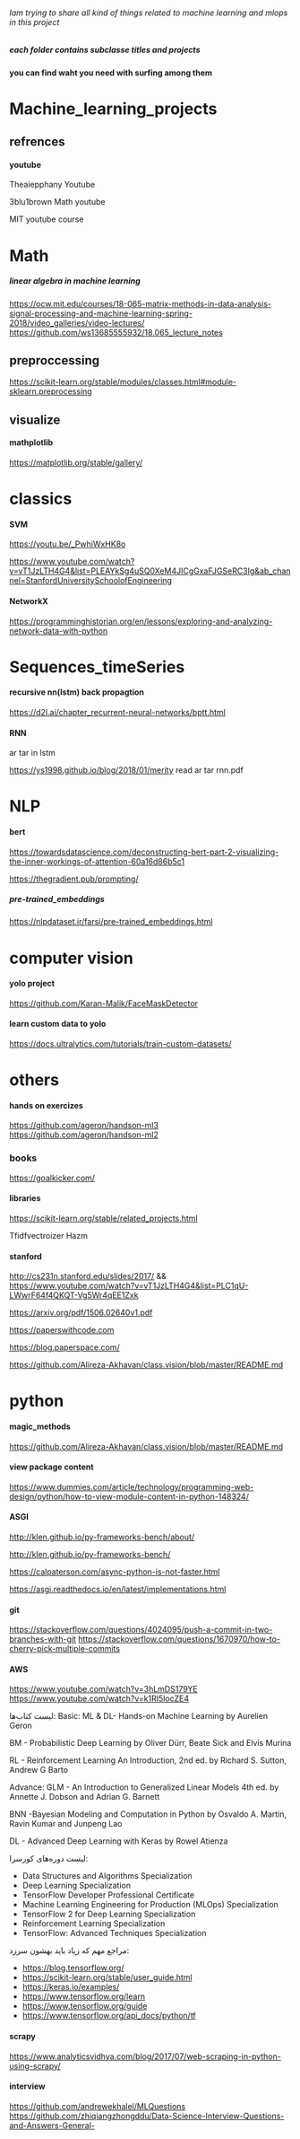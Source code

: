 ###### Iam trying to share all kind of things related to machine learning and mlops in this project 

##### each folder contains subclasse titles and projects

#### you can find waht you need with surfing among them



# Machine_learning_projects
## refrences 


#### youtube
Theaiepphany  Youtube

3blu1brown  Math youtube

MIT youtube course

# Math

##### linear algebra in machine learning

https://ocw.mit.edu/courses/18-065-matrix-methods-in-data-analysis-signal-processing-and-machine-learning-spring-2018/video_galleries/video-lectures/
https://github.com/ws13685555932/18.065_lecture_notes


## preproccessing
https://scikit-learn.org/stable/modules/classes.html#module-sklearn.preprocessing

## visualize

#### mathplotlib
https://matplotlib.org/stable/gallery/

# classics

#### SVM
https://youtu.be/_PwhiWxHK8o

https://www.youtube.com/watch?v=vT1JzLTH4G4&list=PLEAYkSg4uSQ0XeM4JICgGxaFJGSeRC3Ig&ab_channel=StanfordUniversitySchoolofEngineering


#### NetworkX
https://programminghistorian.org/en/lessons/exploring-and-analyzing-network-data-with-python

# Sequences_timeSeries
#### recursive nn(lstm) back propagtion

https://d2l.ai/chapter_recurrent-neural-networks/bptt.html

#### RNN
ar tar in lstm

https://ys1998.github.io/blog/2018/01/merity
read ar tar rnn.pdf

# NLP
#### bert
https://towardsdatascience.com/deconstructing-bert-part-2-visualizing-the-inner-workings-of-attention-60a16d86b5c1

https://thegradient.pub/prompting/

##### pre-trained_embeddings
https://nlpdataset.ir/farsi/pre-trained_embeddings.html

# computer vision

#### yolo project
https://github.com/Karan-Malik/FaceMaskDetector

#### learn custom data to yolo
https://docs.ultralytics.com/tutorials/train-custom-datasets/


# others
#### hands on exercizes
https://github.com/ageron/handson-ml3
https://github.com/ageron/handson-ml2


### books
https://goalkicker.com/

#### libraries
https://scikit-learn.org/stable/related_projects.html

Tfidfvectroizer
Hazm

#### stanford
http://cs231n.stanford.edu/slides/2017/
 && https://www.youtube.com/watch?v=vT1JzLTH4G4&list=PLC1qU-LWwrF64f4QKQT-Vg5Wr4qEE1Zxk
 
https://arxiv.org/pdf/1506.02640v1.pdf


https://paperswithcode.com

https://blog.paperspace.com/

https://github.com/Alireza-Akhavan/class.vision/blob/master/README.md


# python 
#### magic_methods
https://github.com/Alireza-Akhavan/class.vision/blob/master/README.md

#### view package content
https://www.dummies.com/article/technology/programming-web-design/python/how-to-view-module-content-in-python-148324/

#### ASGI

http://klen.github.io/py-frameworks-bench/about/

http://klen.github.io/py-frameworks-bench/

https://calpaterson.com/async-python-is-not-faster.html

https://asgi.readthedocs.io/en/latest/implementations.html

#### git
https://stackoverflow.com/questions/4024095/push-a-commit-in-two-branches-with-git
https://stackoverflow.com/questions/1670970/how-to-cherry-pick-multiple-commits

#### AWS
https://www.youtube.com/watch?v=3hLmDS179YE
https://www.youtube.com/watch?v=k1RI5locZE4

لیست کتاب‌ها:
   Basic:
ML & DL- Hands-on Machine Learning 
    by Aurelien Geron

BM - Probabilistic Deep Learning
    by Oliver Dürr, Beate Sick and Elvis Murina

RL - Reinforcement Learning An Introduction, 2nd ed.
    by Richard S. Sutton, Andrew G Barto

   Advance:
GLM - An Introduction to Generalized Linear Models 4th ed. 
    by Annette J. Dobson and Adrian G. Barnett

BNN -Bayesian Modeling and Computation in Python
    by Osvaldo A. Martin, Ravin Kumar and Junpeng Lao

DL - Advanced Deep Learning with Keras by Rowel Atienza 

لیست دوره‌های کورسرا:
- Data Structures and Algorithms Specialization
- Deep Learning Specialization
- TensorFlow Developer Professional Certificate
- Machine Learning Engineering for Production (MLOps) Specialization
- TensorFlow 2 for Deep Learning Specialization
- Reinforcement Learning Specialization
- TensorFlow: Advanced Techniques Specialization

مراجع مهم که زیاد باید بهشون سرزد:
- https://blog.tensorflow.org/
- https://scikit-learn.org/stable/user_guide.html
- https://keras.io/examples/
- https://www.tensorflow.org/learn
- https://www.tensorflow.org/guide
- https://www.tensorflow.org/api_docs/python/tf



#### scrapy
https://www.analyticsvidhya.com/blog/2017/07/web-scraping-in-python-using-scrapy/

#### interview
https://github.com/andrewekhalel/MLQuestions
https://github.com/zhiqiangzhongddu/Data-Science-Interview-Questions-and-Answers-General-

